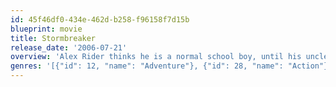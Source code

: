 ```yaml
---
id: 45f46df0-434e-462d-b258-f96158f7d15b
blueprint: movie
title: Stormbreaker
release_date: '2006-07-21'
overview: 'Alex Rider thinks he is a normal school boy, until his uncle is killed. He discovers that his uncle was actually spy on a mission, when he was killed. Alex is recruited by Alan Blunt to continue the mission. He is sent to Cornwall to investigate a new computer system, which Darrius Sayle has created. He plans to give the new computer systems to every school in the country, but Mr. Blunt has other ideas and Alex must find out what it is.'
genres: '[{"id": 12, "name": "Adventure"}, {"id": 28, "name": "Action"}, {"id": 10751, "name": "Family"}]'
---
```

